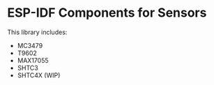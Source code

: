 # ESP-IDF Components for Sensors

This library includes:

- MC3479
- T9602
- MAX17055
- SHTC3
- SHTC4X (WIP)
